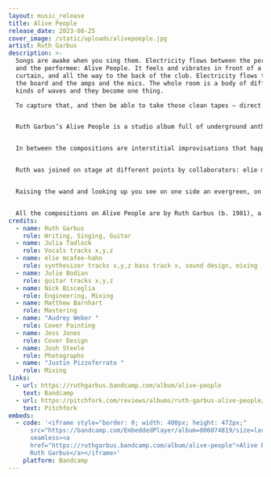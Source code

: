 ```yaml
---
layout: music_release
title: Alive People
release_date: 2023-08-25
cover_image: /static/uploads/alivepoeple.jpg
artist: Ruth Garbus
description: >-
  Songs are awake when you sing them. Electricity flows between the performer
  and the performee: Alive People. It feels and vibrates in front of a velvet
  curtain, and all the way to the back of the club. Electricity flows through
  the board and the amps and the mics. The whole room is a body of different
  kinds of waves and they become one thing.

  To capture that, and then be able to take those clean tapes – direct – and get them mixed by Justin Pizzoferrato like they were printed in a soundproof recording cave...that creates the potential for magic. A glittering, frontal, activated, sumptuous play emerging from the wave of a misty sparkler.


  Ruth Garbus’s Alive People is a studio album full of underground anthems for sensitive people of all ages that happened to be recorded in a club with an audience of a hundred.


  In between the compositions are interstitial improvisations that happened on stage during the performance. These are not presented in sequence. It’s not a lesser copy of a moving experience. It’s an echoing recreation, traveling- out photons bent thru and into a pastel rainbow.


  Ruth was joined on stage at different points by collaborators: elie mcafee-hahn on synth and bass, Julie Bodian on atypical guitars, Julia Tadlock on voice and presence. Nick Bisceglia engineered, with Ruth’s two vocal mics taped together, the room split to its mid and sides, the pop filter a matte circle in front of the shimmering curtain.


  Raising the wand and looking up you see on one side an evergreen, on the other a childhood bedroom, and in between Alive People.


  All the compositions on Alive People are by Ruth Garbus (b. 1981), a resident of Brattleboro, VT. Other current projects include Earth Flower and Gloyd. Alive People will be released on Orindal Records on August 25, 2023.  
credits:
  - name: Ruth Garbus
    role: Writing, Singing, Guitar
  - name: Julia Tadlock
    role: Vocals tracks x,y,z
  - name: elie mcafee-hahn
    role: synthesizer tracks x,y,z bass track x, sound design, mixing
  - name: Julie Bodian
    role: guitar tracks x,y,z
  - name: Nick Bisceglia
    role: Engineering, Mixing
  - name: Matthew Barnhart
    role: Mastering
  - name: "Audrey Weber "
    role: Cover Painting
  - name: Jess Jones
    role: Cover Design
  - name: Josh Steele
    role: Photographs
  - name: "Justin Pizzoferrato "
    role: Mixing
links:
  - url: https://ruthgarbus.bandcamp.com/album/alive-people
    text: Bandcamp
  - url: https://pitchfork.com/reviews/albums/ruth-garbus-alive-people/
    text: Pitchfork
embeds:
  - code: '<iframe style="border: 0; width: 400px; height: 472px;"
      src="https://bandcamp.com/EmbeddedPlayer/album=806074819/size=large/bgcol=ffffff/linkcol=f171a2/artwork=small/transparent=true/"
      seamless><a
      href="https://ruthgarbus.bandcamp.com/album/alive-people">Alive People by
      Ruth Garbus</a></iframe>'
    platform: Bandcamp
---
```

